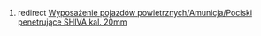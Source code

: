 1.  redirect [Wyposażenie pojazdów powietrznych/Amunicja/Pociski
    penetrujące SHIVA kal.
    20mm](Wyposażenie_pojazdów_powietrznych/Amunicja/Pociski_penetrujące_SHIVA_kal._20mm "wikilink")